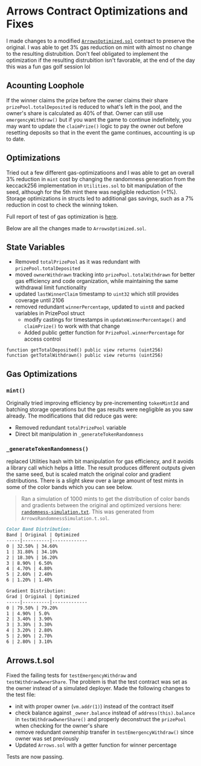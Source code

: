 # Arrows Contract Optimizations and Fixes

I made changes to a modified [`ArrowsOptimized.sol`](src/ArrowsOptimized.sol) contract to preserve the original. I was able to get 3% gas reduction on mint with almost no change to the resulting distrubition. Don't feel obligated to implement the optimization if the resulting distrubition isn't favorable, at the end of the day this was a fun gas golf session lol

## Acounting Loophole

If the winner claims the prize before the owner claims their share `prizePool.totalDeposited` is reduced to what's left in the pool, and the owner's share is calculated as 40% of that. Owner can still use `emergencyWithdraw()` but if you want the game to continue indefinitely, you may want to update the `claimPrize()` logic to pay the owner out before resetting deposits so that in the event the game continues, accounting is up to date.

## Optimizations

Tried out a few different gas-optimizatioons and I was able to get an overall 3% reduction in `mint` cost by changing the randomness generation from the keccack256 implementation in `Utilities.sol` to bit manipulation of the seed, although for the 5th mint there was negligible reduction (<1%). Storage optimizations in structs led to additional gas savings, such as a 7% reduction in cost to check the winning token.

Full report of test of gas optimization is [here](mint-gas-report.txt).

Below are all the changes made to `ArrowsOptimized.sol`.

## State Variables

- Removed `totalPrizePool` as it was redundant with `prizePool.totalDeposited`
- moved `ownerWithdrawn` tracking into `prizePool.totalWithdrawn` for better gas efficiency and code organization, while maintaining the same withdrawal limit functionality
- updated `lastWinnerClaim` timestamp to `uint32` which still provides coverage until 2106
- removed redundant `winnerPercentage`, updated to `uint8` and packed variables in PrizePool struct
  - modify castings for timestamps in `updateWinnerPercentage()` and `claimPrize()` to work with that change
  - Added public getter function for `PrizePool.winnerPercentage` for access control

```solidity
function getTotalDeposited() public view returns (uint256)
function getTotalWithdrawn() public view returns (uint256)
```

## Gas Optimizations

### `mint()`

Originally tried improving efficiency by pre-incrementing `tokenMintId` and batching storage operations but the gas results were negligible as you saw already. The modifications that did reduce gas were:

- Removed redundant `totalPrizePool` variable
- Direct bit manipulation in `_generateTokenRandomness`

### `_generateTokenRandomness()`

replaced Utilities hash with bit manipulation for gas efficiency, and it avoids a library call which helps a little. The result produces different outputs given the same seed, but is scaled match the original color and gradient distributions. There is a slight skew over a large amount of test mints in some of the color bands which you can see below.

> Ran a simulation of 1000 mints to get the distribution of color bands and gradients between the original and optimized versions here: [`randomness-simulation.txt`](randomness-simulation.txt). This was generated from `ArrowsRandomnessSimulation.t.sol`.

```md
Color Band Distribution:
Band | Original | Optimized
-----|----------|-------------
0 | 32.50% | 34.60%
1 | 31.80% | 34.10%
2 | 18.30% | 16.20%
3 | 8.90% | 6.50%
4 | 4.70% | 4.80%
5 | 2.60% | 2.40%
6 | 1.20% | 1.40%

Gradient Distribution:
Grad | Original | Optimized
-----|----------|-------------
0 | 79.50% | 79.20%
1 | 4.90% | 5.0%
2 | 3.40% | 3.90%
3 | 3.30% | 3.30%
4 | 3.20% | 2.80%
5 | 2.90% | 2.70%
6 | 2.80% | 3.10%
```

## Arrows.t.sol

Fixed the failing tests for `testEmergencyWithdraw` and `testWithdrawOwnerShare`. The problem is that the test contract was set as the owner instead of a simulated deployer. Made the following changes to the test file:

- init with proper owner (`vm.addr(1)`) instead of the contract itself
- check balance against `_owner.balance` instead of `address(this).balance` in `testWithdrawOwnerShare()` and properly deconstruct the `prizePool` when checking for the owner's share
- remove redundant ownership transfer in `testEmergencyWithdraw()` since owner was set previously
- Updated `Arrows.sol` with a getter function for winner percentage

Tests are now passing.
